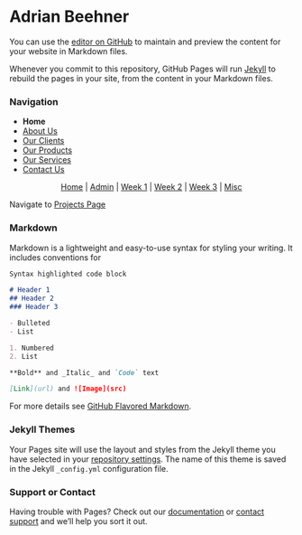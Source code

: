 # Adrian Beehner

You can use the [editor on GitHub](https://github.com/TimetoPretend54/MyPortfolio/edit/main/README.md) to maintain and preview the content for your website in Markdown files.

Whenever you commit to this repository, GitHub Pages will run [Jekyll](https://jekyllrb.com/) to rebuild the pages in your site, from the content in your Markdown files.


### Navigation

<nav>
  <ul>
    <li><strong>Home</strong></li>
    <li><a href="about.html">About Us</a></li>
    <li><a href="clients.html">Our Clients</a></li>
    <li><a href="products.html">Our Products</a></li>
    <li><a href="services.html">Our Services</a></li>
    <li><a href="contact.html">Contact Us</a></li>
  </ul>
</nav>

<p style="text-align: center;">
  <a href="{{site.baseurl}}/">Home</a> |
  <a href="{{site.baseurl}}/admin/">Admin</a> | 
  <a href="{{site.baseurl}}/schedule/week_1/">Week 1</a> | 
  <a href="{{site.baseurl}}/schedule/week_2/">Week 2</a> | 
  <a href="{{site.baseurl}}/schedule/week_3/">Week 3</a> | 
  <a href="{{site.baseurl}}/general/">Misc</a>
</p>

Navigate to [Projects Page](docs/Projects.md)

### Markdown

Markdown is a lightweight and easy-to-use syntax for styling your writing. It includes conventions for

```markdown
Syntax highlighted code block

# Header 1
## Header 2
### Header 3

- Bulleted
- List

1. Numbered
2. List

**Bold** and _Italic_ and `Code` text

[Link](url) and ![Image](src)
```

For more details see [GitHub Flavored Markdown](https://guides.github.com/features/mastering-markdown/).

### Jekyll Themes

Your Pages site will use the layout and styles from the Jekyll theme you have selected in your [repository settings](https://github.com/TimetoPretend54/MyPortfolio/settings/pages). The name of this theme is saved in the Jekyll `_config.yml` configuration file.

### Support or Contact

Having trouble with Pages? Check out our [documentation](https://docs.github.com/categories/github-pages-basics/) or [contact support](https://support.github.com/contact) and we’ll help you sort it out.
